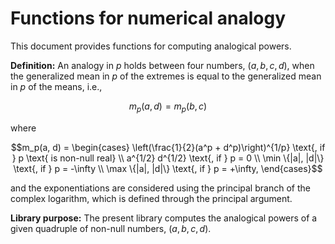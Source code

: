 # Functions for numerical analogy
This document provides functions for computing analogical powers.

**Definition:**
An analogy in $`p`$ holds between four numbers, $`(a, b, c, d)`$, when
the generalized mean in $`p`$ of the extremes
is equal to
the generalized mean in $`p`$ of the means, i.e.,
```math
m_p(a, d) = m_p(b, c)
```
where
```math
m_p(a, d) = \begin{cases}
            \left(\frac{1}{2}(a^p + d^p)\right)^{1/p} \text{, if } p \text{ is non-null real} \\
              a^{1/2}  d^{1/2} \text{, if } p = 0 \\
             \min \{|a|, |d|\} \text{, if } p = -\infty \\
             \max \{|a|, |d|\} \text{, if } p = +\infty,
        \end{cases}
```
and the exponentiations are considered using the principal branch of the complex logarithm, 
which is defined through the principal argument.

**Library purpose:**
The present library computes the analogical powers of a given quadruple of non-null numbers, $`(a, b, c, d)`$.
